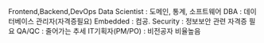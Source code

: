 Frontend,Backend,DevOps
Data Scientist : 도메인, 통계, 소프트웨어
DBA : 데이터베이스 관리자(자격증필요)
Embedded : 컴공.
Security : 정보보안 관련 자격증 필요
QA/QC : 줄어가는 추세
IT기획자(PM/PO) : 비전공자 비율높음
